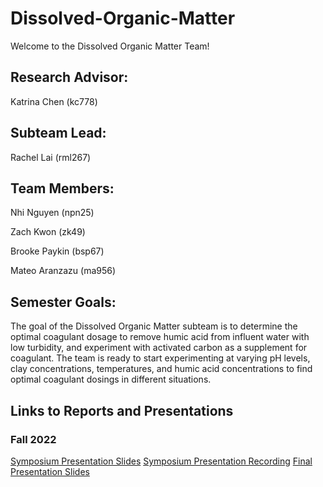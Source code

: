 # Dissolved-Organic-Matter
Welcome to the Dissolved Organic Matter Team!

## Research Advisor:
Katrina Chen (kc778)

## Subteam Lead: 
Rachel Lai (rml267)

## Team Members:
Nhi Nguyen (npn25)

Zach Kwon (zk49)

Brooke Paykin (bsp67)

Mateo Aranzazu (ma956)

## Semester Goals:
The goal of the Dissolved Organic Matter subteam is to determine the optimal coagulant dosage to remove humic acid from influent water with low turbidity, and experiment with activated carbon as a supplement for coagulant. The team is ready to start experimenting at varying pH levels, clay concentrations, temperatures, and humic acid concentrations to find optimal coagulant dosings in different situations.

## Links to Reports and Presentations

### Fall 2022
[Symposium Presentation Slides](https://github.com/AguaClara/Dissolved-Organic-Matter/blob/main/Fall%202022/2022FA%20DOM%20Symposium%20Slides.pptx)
[Symposium Presentation Recording](https://youtu.be/n4SQE6YDL6c)
[Final Presentation Slides](https://github.com/AguaClara/Dissolved-Organic-Matter/blob/main/Fall%202022/2022FA%20DOM%20Final%20Presentation.pptx)
